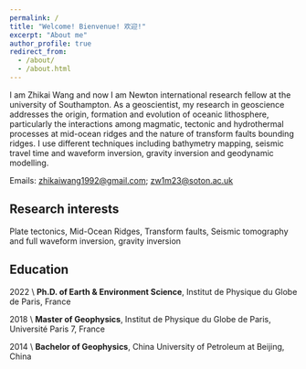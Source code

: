 ```yaml
---
permalink: /
title: "Welcome! Bienvenue! 欢迎!"
excerpt: "About me"
author_profile: true
redirect_from: 
  - /about/
  - /about.html
---
```


I am Zhikai Wang and now I am Newton international research fellow at the university of Southampton. As a geoscientist, my research in geoscience addresses the origin, formation and evolution of oceanic lithosphere, particularly the interactions among magmatic, tectonic and hydrothermal processes at mid-ocean ridges and the nature of transform faults bounding ridges. I use different techniques including bathymetry mapping, seismic travel time and waveform inversion, gravity inversion and geodynamic modelling.

Emails: zhikaiwang1992@gmail.com; zw1m23@soton.ac.uk

Research interests
----
Plate tectonics, Mid-Ocean Ridges, Transform faults, 
Seismic tomography and full waveform inversion, gravity inversion

Education
----
2022   \ **Ph.D. of Earth & Environment Science**, Institut de Physique du Globe de Paris, France

2018   \ **Master of Geophysics**, Institut de Physique du Globe de Paris, Université Paris 7, France

2014   \ **Bachelor of Geophysics**, China University of Petroleum at Beijing, China

